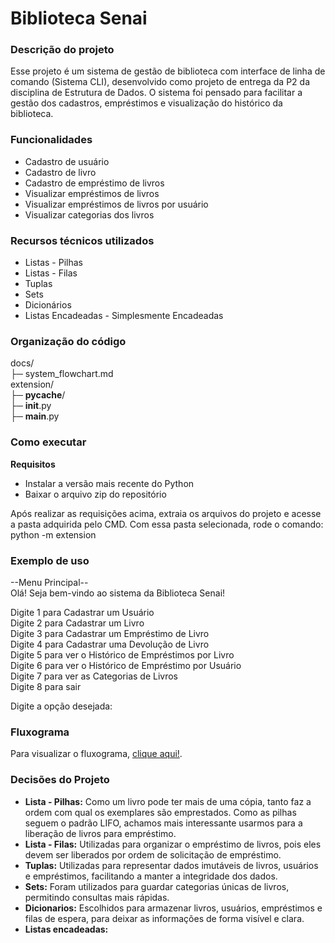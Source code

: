 # Biblioteca Senai

### Descrição do projeto

Esse projeto é um sistema de gestão de biblioteca com interface de linha de comando (Sistema CLI), desenvolvido como projeto de entrega da P2 da disciplina de Estrutura de Dados.
O sistema foi pensado para facilitar a gestão dos cadastros, empréstimos e visualização do histórico da biblioteca.

### Funcionalidades

- Cadastro de usuário
- Cadastro de livro
- Cadastro de empréstimo de livros
- Visualizar empréstimos de livros
- Visualizar empréstimos de livros por usuário
- Visualizar categorias dos livros

### Recursos técnicos utilizados

- Listas - Pilhas
- Listas - Filas
- Tuplas
- Sets
- Dicionários
- Listas Encadeadas - Simplesmente Encadeadas

### Organização do código

docs/  
  ├─ system_flowchart.md  
extension/  
  ├─ __pycache__/  
    ├─ __init__.py  
    ├─ __main__.py  


### Como executar

**Requisitos**

- Instalar a versão mais recente do Python
- Baixar o arquivo zip do repositório

Após realizar as requisições acima, extraia os arquivos do projeto e acesse a pasta adquirida pelo CMD. Com essa pasta selecionada, rode o comando: python -m extension

### Exemplo de uso
--Menu Principal--  
Olá! Seja bem-vindo ao sistema da Biblioteca Senai!  
  
 Digite 1 para Cadastrar um Usuário  
 Digite 2 para Cadastrar um Livro  
 Digite 3 para Cadastrar um Empréstimo de Livro  
 Digite 4 para Cadastrar uma Devolução de Livro  
 Digite 5 para ver o Histórico de Empréstimos por Livro  
 Digite 6 para ver o Histórico de Empréstimo por Usuário  
 Digite 7 para ver as Categorias de Livros  
 Digite 8 para sair  
  
 Digite a opção desejada:
  

### Fluxograma
Para visualizar o fluxograma, [clique aqui!](docs/system_flowchart.md).  

### Decisões do Projeto
- **Lista - Pilhas:** Como um livro pode ter mais de uma cópia, tanto faz a ordem com qual os exemplares são emprestados. Como as pilhas seguem o padrão LIFO, achamos mais interessante usarmos para a liberação de livros para empréstimo.
- **Lista - Filas:** Utilizadas para organizar o empréstimo de livros, pois eles devem ser liberados por ordem de solicitação de empréstimo.
- **Tuplas:** Utilizadas para representar dados imutáveis de livros, usuários e empréstimos, facilitando a manter a integridade dos dados.
- **Sets:** Foram utilizados para guardar categorias únicas de livros, permitindo consultas mais rápidas.
- **Dicionarios:** Escolhidos para armazenar livros, usuários, empréstimos e filas de espera, para deixar as informações de forma visível e clara.
- **Listas encadeadas:**

